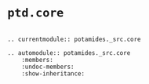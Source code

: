 # `ptd.core`

```{eval-rst}

.. currentmodule:: potamides._src.core

.. automodule:: potamides._src.core
    :members:
    :undoc-members:
    :show-inheritance:

```
